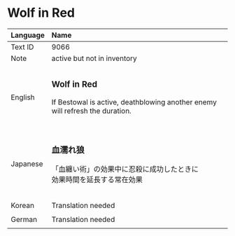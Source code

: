 # Wolf in Red

| Language | Name |
| :------- | :---------- |
| Text ID | 9066 |
| Note | active but not in inventory |
| | |
| English | <h3>**Wolf in Red**</h3>If Bestowal is active, deathblowing another enemy will refresh the duration.<h3>|
| | |
| Japanese | <h3>**血濡れ狼**</h3>「血纏い術」の効果中に忍殺に成功したときに<br>効果時間を延長する常在効果<h3>|
| | |
| Korean | Translation needed |
| | |
| German | Translation needed |
| | |
